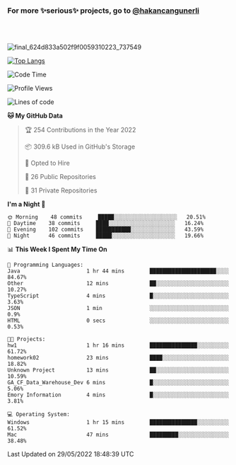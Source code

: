 ### For more ✨serious✨ projects, go to [@hakancangunerli](https://github.com/hakancangunerli)

<br>
<br>


![final_624d833a502f9f0059310223_737549](https://user-images.githubusercontent.com/33205097/161971799-9ce51eed-574a-4cab-ae73-ff67b8fa940f.gif)


[![Top Langs](https://github-readme-stats.vercel.app/api/top-langs/?username=63616e&layout=compact&hide=tex,html,shell,assembly,javascript,C&langs_count=6&exclude_repo=2015-csharp)](https://github.com/anuraghazra/github-readme-stats)


<!--START_SECTION:waka-->
![Code Time](http://img.shields.io/badge/Code%20Time-0%20secs-blue)

![Profile Views](http://img.shields.io/badge/Profile%20Views-1-blue)

![Lines of code](https://img.shields.io/badge/From%20Hello%20World%20I%27ve%20Written-190%20Thousand%20lines%20of%20code-blue)

**🐱 My GitHub Data** 

> 🏆 254 Contributions in the Year 2022
 > 
> 📦 309.6 kB Used in GitHub's Storage 
 > 
> 💼 Opted to Hire
 > 
> 📜 26 Public Repositories 
 > 
> 🔑 31 Private Repositories  
 > 
**I'm a Night 🦉** 

```text
🌞 Morning    48 commits     █████░░░░░░░░░░░░░░░░░░░░   20.51% 
🌆 Daytime    38 commits     ████░░░░░░░░░░░░░░░░░░░░░   16.24% 
🌃 Evening    102 commits    ███████████░░░░░░░░░░░░░░   43.59% 
🌙 Night      46 commits     █████░░░░░░░░░░░░░░░░░░░░   19.66%

```


📊 **This Week I Spent My Time On** 

```text
💬 Programming Languages: 
Java                     1 hr 44 mins        █████████████████████░░░░   84.67% 
Other                    12 mins             ██░░░░░░░░░░░░░░░░░░░░░░░   10.27% 
TypeScript               4 mins              █░░░░░░░░░░░░░░░░░░░░░░░░   3.63% 
JSON                     1 min               ░░░░░░░░░░░░░░░░░░░░░░░░░   0.9% 
HTML                     0 secs              ░░░░░░░░░░░░░░░░░░░░░░░░░   0.53%

🐱‍💻 Projects: 
hw1                      1 hr 16 mins        ███████████████░░░░░░░░░░   61.72% 
homework02               23 mins             ████░░░░░░░░░░░░░░░░░░░░░   18.82% 
Unknown Project          13 mins             ██░░░░░░░░░░░░░░░░░░░░░░░   10.59% 
GA_CF_Data_Warehouse_Dev 6 mins              █░░░░░░░░░░░░░░░░░░░░░░░░   5.06% 
Emory Information        4 mins              █░░░░░░░░░░░░░░░░░░░░░░░░   3.81%

💻 Operating System: 
Windows                  1 hr 15 mins        ███████████████░░░░░░░░░░   61.52% 
Mac                      47 mins             █████████░░░░░░░░░░░░░░░░   38.48%

```


 Last Updated on 29/05/2022 18:48:39 UTC
<!--END_SECTION:waka-->


